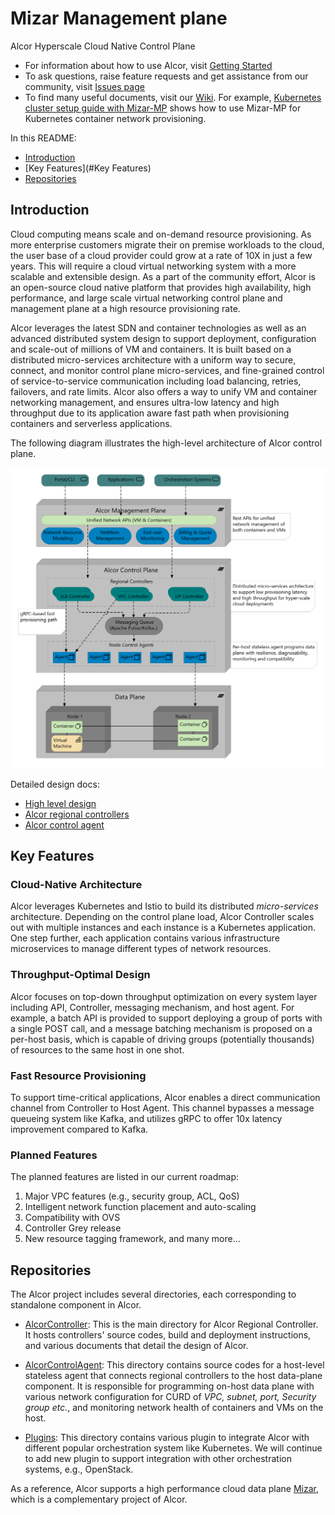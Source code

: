 # Mizar Management plane
Alcor Hyperscale Cloud Native Control Plane

* For information about how to use Alcor, visit [Getting Started](AlcorController/README.md)
* To ask questions, raise feature requests and get assistance from our community, visit [Issues page](https://github.com/futurewei-cloud/mizar-mp/issues)
* To find many useful documents, visit our [Wiki](https://github.com/futurewei-cloud/mizar-mp/wiki).
For example, [Kubernetes cluster setup guide with Mizar-MP](https://github.com/futurewei-cloud/mizar-mp/wiki/K8s-Cluster-Setup-Guide-with-Mizar-MP)
shows how to use Mizar-MP for Kubernetes container network provisioning.

In this README:

- [Introduction](#introduction)
- [Key Features](#Key Features)
- [Repositories](#repositories)

## Introduction
Cloud computing means scale and on-demand resource provisioning.
As more enterprise customers migrate their on premise workloads to the cloud,
the user base of a cloud provider could grow at a rate of 10X in just a few years.
This will require a cloud virtual networking system with a more scalable and extensible design.
As a part of the community effort,
Alcor is an open-source cloud native platform that provides high availability, high performance, and large scale
virtual networking control plane and management plane at a high resource provisioning rate.

Alcor leverages the latest SDN and container technologies as well as an advanced distributed system design to
support deployment, configuration and scale-out of millions of VM and containers.
It is built based on a distributed micro-services architecture with a uniform way to secure, connect, and monitor
control plane micro-services,
and fine-grained control of service-to-service communication including load balancing, retries, failovers, and rate limits.
Alcor also offers a way to unify VM and container networking management,
and ensures ultra-low latency and high throughput due to its
application aware fast path when provisioning containers and serverless applications.

The following diagram illustrates the high-level architecture of Alcor control plane.

![Alcor architecture](AlcorController/docs/visionary_design/images/alcor_architecture.PNG)

Detailed design docs:

- [High level design](AlcorController/docs/visionary_design/table_of_content.adoc)
- [Alcor regional controllers](AlcorController/docs/visionary_design/controller.adoc)
- [Alcor control agent](AlcorControlAgent/docs/design.adoc)

## Key Features

### Cloud-Native Architecture
Alcor leverages Kubernetes and Istio to build its distributed _micro-services_ architecture.
Depending on the control plane load, Alcor Controller scales out with multiple instances and each instance is a Kubernetes application.
One step further, each application contains various infrastructure microservices to manage different types of network resources.

### Throughput-Optimal Design
Alcor focuses on top-down throughput optimization on every system layer including API, Controller, messaging mechanism,
and host agent.
For example,
a batch API is provided to support deploying a group of ports with a single POST call, and
a message batching mechanism is proposed on a per-host basis, which is capable of driving groups (potentially thousands)
of resources to the same host in one shot.

### Fast Resource Provisioning
To support time-critical applications, Alcor enables a direct communication channel from Controller to Host Agent.
This channel bypasses a message queueing system like Kafka, and utilizes gRPC to offer 10x latency improvement compared to Kafka.

<!-- ### Large-Scale Network Resource Management-->
<!-- ### Unified Management for VM and Containers-->

### Planned Features

The planned features are listed in our current roadmap:
1. Major VPC features (e.g., security group, ACL, QoS)
2. Intelligent network function placement and auto-scaling
3. Compatibility with OVS
4. Controller Grey release
5. New resource tagging framework, and many more...

## Repositories
The Alcor project includes several directories, each corresponding to standalone component in Alcor.

- [AlcorController](AlcorController):
This is the main directory for Alcor Regional Controller.
It hosts controllers' source codes, build and deployment instructions, and various documents that detail the design of Alcor.

- [AlcorControlAgent](AlcorControlAgent):
This directory contains source codes for a host-level stateless agent that connects regional controllers to the host data-plane component.
It is responsible for programming on-host data plane with various network configuration for CURD of _VPC, subnet, port, Security group etc._,
 and monitoring network health of containers and VMs on the host.

- [Plugins](Plugins):
This directory contains various plugin to integrate Alcor with different popular orchestration system like Kubernetes.
We will continue to add new plugin to support integration with other orchestration systems, e.g., OpenStack.

As a reference, Alcor supports a high performance cloud data plane [Mizar](https://github.com/futurewei-cloud/Mizar),
which is a complementary project of Alcor.
